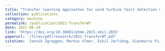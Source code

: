```yaml
---
title: "Transfer learning approaches for wind turbine fault detection using deep learning"
collection: publications
category: machine
permalink: /publication/2021-TransferWT
date: 2021-06-29
link: 'https://doi.org/10.36001/phme.2021.v6i1.2835'
paperurl: '/files/pdf/research/2021-TransferWT.pdf'
citation: 'Jannik Zgraggen, Markus Ulmer, Eskil Jarlskog, Gianmarco Pizza, and Lilach Goren Huber. 2021. &quot;Early fault detection based on wind turbine scada data using convolutional neural networks.&quot; <i>PHM Society European Conference</i> 6(1), 12, doi:10.36001/phme.2021.v6i1.2835'
---
```

